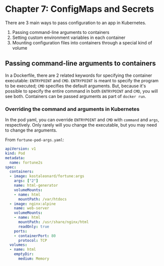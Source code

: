 # Chapter 7: ConfigMaps and Secrets

There are 3 main ways to pass configuration to an app in Kubernetes.

1. Passing command-line arguments to containers
1. Setting custom environment variables in each container
1. Mounting configuration files into containers through a special kind of volume

## Passing command-line arguments to containers

In a Dockerfile, there are 2 related keywords for specifying the container executable: `ENTRYPOINT` and `CMD`. `ENTRYPOINT` is meant to specify the program to be executed; `CMD` specifies the default arguments. But, because it's possible to specify the entire command in both `ENTRYPOINT` and `CMD`, you will see both. Containers can be passed arguments as part of `docker run`.

### Overriding the command and arguments in Kubernetes

In the pod yaml, you can override `ENTRYPOINT` and `CMD` with `command` and `args`, respectively. Only rarely will you change the executable, but you may need to change the arguments.

From `fortune-pod-args.yaml`:

```yaml
apiVersion: v1
kind: Pod
metadata:
  name: fortune2s
spec:
  containers:
  - image: kostaleonard/fortune:args
    args: ["2"]
    name: html-generator
    volumeMounts:
    - name: html
      mountPath: /var/htdocs
  - image: nginx:alpine
    name: web-server
    volumeMounts:
    - name: html
      mountPath: /usr/share/nginx/html
      readOnly: true
    ports:
    - containerPort: 80
      protocol: TCP
  volumes:
  - name: html
    emptyDir:
      medium: Memory
```
